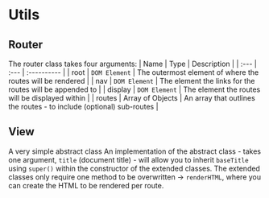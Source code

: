 # Utils

## Router
The router class takes four arguments:
| Name | Type | Description |
| :--- | :--- | :---------- |
| root | `DOM Element` | The outermost element of where the routes will be rendered |
| nav | `DOM Element` | The element the links for the routes will be appended to |
| display | `DOM Element` | The element the routes will be displayed within |
| routes | Array of Objects | An array that outlines the routes - to include (optional) sub-routes |

## View
A very simple abstract class
An implementation of the abstract class - takes one argument, `title` (document title) - will allow you to inherit `baseTitle` using `super()` within the constructor of the extended classes.
The extended classes only require one method to be overwritten -> `renderHTML`, where you can create the HTML to be rendered per route.

